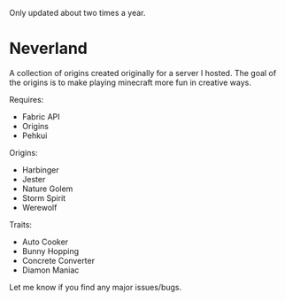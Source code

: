 Only updated about two times a year.

# Neverland

A collection of origins created originally for a server I hosted.
The goal of the origins is to make playing minecraft more fun in creative ways.

Requires:
- Fabric API
- Origins
- Pehkui

Origins:
- Harbinger
- Jester
- Nature Golem
- Storm Spirit
- Werewolf

Traits:
- Auto Cooker
- Bunny Hopping
- Concrete Converter
- Diamon Maniac

Let me know if you find any major issues/bugs.
